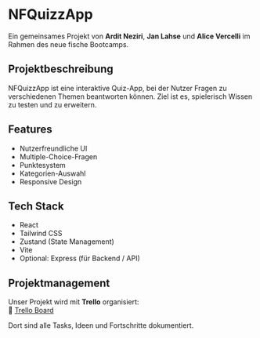 # NFQuizzApp

Ein gemeinsames Projekt von **Ardit Neziri**, **Jan Lahse** und **Alice Vercelli** im Rahmen des neue fische Bootcamps.

## Projektbeschreibung

NFQuizzApp ist eine interaktive Quiz-App, bei der Nutzer Fragen zu verschiedenen Themen beantworten können. Ziel ist es, spielerisch Wissen zu testen und zu erweitern.

## Features

- Nutzerfreundliche UI
- Multiple-Choice-Fragen
- Punktesystem
- Kategorien-Auswahl
- Responsive Design

## Tech Stack

- React
- Tailwind CSS
- Zustand (State Management)
- Vite
- Optional: Express (für Backend / API)

## Projektmanagement

Unser Projekt wird mit **Trello** organisiert:  
🔗 [Trello Board](https://trello.com/b/ULQhDnqY/nfquizzapp)

Dort sind alle Tasks, Ideen und Fortschritte dokumentiert.
